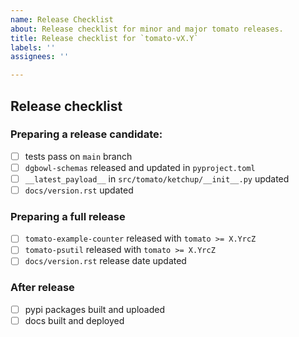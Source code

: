 ```yaml
---
name: Release Checklist
about: Release checklist for minor and major tomato releases.
title: Release checklist for `tomato-vX.Y`
labels: ''
assignees: ''

---
```


## Release checklist

### Preparing a release candidate:
- [ ] tests pass on `main` branch
- [ ] `dgbowl-schemas` released and updated in `pyproject.toml`
- [ ] `__latest_payload__` in `src/tomato/ketchup/__init__.py` updated
- [ ] `docs/version.rst` updated 

### Preparing a full release
- [ ] `tomato-example-counter` released with `tomato >= X.YrcZ`
- [ ] `tomato-psutil` released with `tomato >= X.YrcZ`
- [ ] `docs/version.rst` release date updated

### After release
- [ ] pypi packages built and uploaded
- [ ] docs built and deployed
